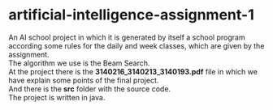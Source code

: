 # artificial-intelligence-assignment-1

An AI school project in which it is generated by itself a school program according some rules for the daily and week classes, which are given by the assignment. <br>
The algorithm we use is the Beam Search. <br>
At the project there is the <b>3140216_3140213_3140193.pdf</b> file in which we have explain some points of the final project. <br>
And there is the <b>src</b> folder with the source code. <br>
The project is written in java. <br>
